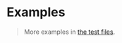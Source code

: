 # Examples

> More examples in [the test files](https://github.com/iterable-iterator/tee/tree/main/test/src).
